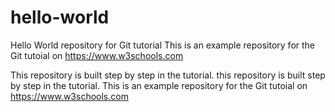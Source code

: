 # hello-world
Hello World repository for Git tutorial
This is an example repository for the Git tutoial on https://www.w3schools.com

This repository is built step by step in the tutorial.
this repository is built step by step in the tutorial.
This is an example repository for the Git tutoial on https://www.w3schools.com
